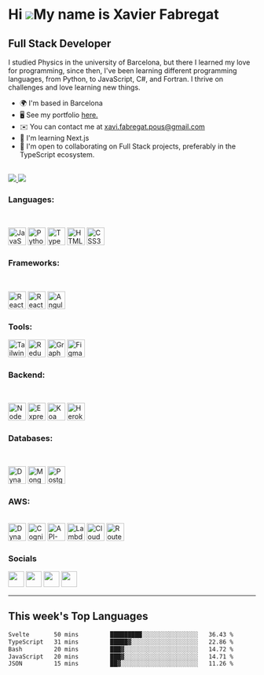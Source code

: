 Hi ![](https://user-images.githubusercontent.com/18350557/176309783-0785949b-9127-417c-8b55-ab5a4333674e.gif)My name is Xavier Fabregat
=======================================================================================================================================

Full Stack Developer
--------------------

I studied Physics in the university of Barcelona, but there I learned my love for programming, since then, I've been learning different programming languages, from Python, to JavaScript, C#, and Fortran. I thrive on challenges and love learning new things.

*   🌍  I'm based in Barcelona
*   🖥️  See my portfolio [here.](http://xavifabregat.com)
*   ✉️  You can contact me at [xavi.fabregat.pous@gmail.com](mailto:xavi.fabregat.pous@gmail.com)
*   🧠  I'm learning Next.js
*   🤝  I'm open to collaborating on Full Stack projects, preferably in the TypeScript ecosystem.
<br/>
<a href="https://www.twitter.com/XaviFabregat98" target="_blank" rel="noreferrer">
  <img src="https://img.shields.io/twitter/follow/XaviFabregat98?logo=twitter&style=for-the-badge&color=0891b2&labelColor=1c1917"/>
</a>
<a href="https://www.github.com/XavierFabregat" target="_blank" rel="noreferrer">
  <img src="https://img.shields.io/github/followers/XavierFabregat?logo=github&style=for-the-badge&color=0891b2&labelColor=1c1917" />
</a>

### Languages: 
<br />
<p align="left">
<a href="https://developer.mozilla.org/en-US/docs/Web/JavaScript" target="_blank" rel="noreferrer"><img src="https://raw.githubusercontent.com/danielcranney/readme-generator/main/public/icons/skills/javascript-colored.svg" width="36" height="36" alt="JavaScript" /></a>
<a href="https://www.python.org/" target="_blank" rel="noreferrer"><img src="https://raw.githubusercontent.com/danielcranney/readme-generator/main/public/icons/skills/python-colored.svg" width="36" height="36" alt="Python" /></a>
<a href="https://www.typescriptlang.org/" target="_blank" rel="noreferrer"><img src="https://raw.githubusercontent.com/danielcranney/readme-generator/main/public/icons/skills/typescript-colored.svg" width="36" height="36" alt="TypeScript" /></a>
<a href="https://developer.mozilla.org/en-US/docs/Glossary/HTML5" target="_blank" rel="noreferrer"><img src="https://raw.githubusercontent.com/danielcranney/readme-generator/main/public/icons/skills/html5-colored.svg" width="36" height="36" alt="HTML5" /></a>
<a href="https://www.w3.org/TR/CSS/#css" target="_blank" rel="noreferrer"><img src="https://raw.githubusercontent.com/danielcranney/readme-generator/main/public/icons/skills/css3-colored.svg" width="36" height="36" alt="CSS3" /></a>
</p>

### Frameworks: 
<br />
<p align="left">
<a href="https://reactjs.org/" target="_blank" rel="noreferrer"><img src="https://raw.githubusercontent.com/danielcranney/readme-generator/main/public/icons/skills/react-colored.svg" width="36" height="36" alt="React" /></a>
<a href="https://reactnative.dev/" target="_blank" rel="noreferrer"><img src="https://cdn.worldvectorlogo.com/logos/react-native-1.svg" width="36" height="36" alt="ReactNative" /></a>
<a href="https://angular.io/" target="_blank" rel="noreferrer"><img src="https://raw.githubusercontent.com/danielcranney/readme-generator/main/public/icons/skills/angularjs-colored.svg" width="36" height="36" alt="Angular" /></a>
</p>

### Tools: 
<p align="left">
<a href="https://tailwindcss.com/" target="_blank" rel="noreferrer"><img src="https://raw.githubusercontent.com/danielcranney/readme-generator/main/public/icons/skills/tailwindcss-colored.svg" width="36" height="36" alt="TailwindCSS" /></a>
<a href="https://redux.js.org/" target="_blank" rel="noreferrer"><img src="https://raw.githubusercontent.com/danielcranney/readme-generator/main/public/icons/skills/redux-colored.svg" width="36" height="36" alt="Redux" /></a>
<a href="https://graphql.org/" target="_blank" rel="noreferrer"><img src="https://raw.githubusercontent.com/danielcranney/readme-generator/main/public/icons/skills/graphql-colored.svg" width="36" height="36" alt="GraphQL" /></a>
<a href="https://www.figma.com/" target="_blank" rel="noreferrer"><img src="https://raw.githubusercontent.com/danielcranney/readme-generator/main/public/icons/skills/figma-colored.svg" width="36" height="36" alt="Figma" /></a>
</p>  

### Backend: 
<br />
<p align="left">
<a href="https://nodejs.org/en/" target="_blank" rel="noreferrer"><img src="https://raw.githubusercontent.com/danielcranney/readme-generator/main/public/icons/skills/nodejs-colored.svg" width="36" height="36" alt="NodeJS" /></a>
<a href="https://expressjs.com/" target="_blank" rel="noreferrer"><img src="https://cdn.worldvectorlogo.com/logos/express-109.svg" width="36" height="36" alt="Express" /></a>
<a href="https://koajs.com/" target="_blank" rel="noreferrer"><img src="https://cdn.worldvectorlogo.com/logos/koa-1.svg" width="36" height="36" alt="Koa" /></a>
<a href="https://www.heroku.com/" target="_blank" rel="noreferrer"><img src="https://raw.githubusercontent.com/danielcranney/readme-generator/main/public/icons/skills/heroku-colored.svg" width="36" height="36" alt="Heroku" /></a>
</p>

### Databases: 
<br />
<p align="left">
<a href="https://aws.amazon.com/dynamodb/" target="_blank" rel="noreferrer"><img src="https://cdn.worldvectorlogo.com/logos/aws-dynamodb.svg" width="36" height="36" alt="DynamoDB" /></a>
<a href="https://www.mongodb.com/" target="_blank" rel="noreferrer"><img src="https://raw.githubusercontent.com/danielcranney/readme-generator/main/public/icons/skills/mongodb-colored.svg" width="36" height="36" alt="MongoDB" /></a>
<a href="https://www.postgresql.org/" target="_blank" rel="noreferrer"><img src="https://raw.githubusercontent.com/danielcranney/readme-generator/main/public/icons/skills/postgresql-colored.svg" width="36" height="36" alt="PostgreSQL" /></a>
</p>

### AWS:
<br />
<a href="https://aws.amazon.com/dynamodb/" target="_blank" rel="noreferrer"><img src="https://cdn.worldvectorlogo.com/logos/aws-dynamodb.svg" width="36" height="36" alt="DynamoDB" /></a>
<a href="https://aws.amazon.com/cognito/" target="_blank" rel="noreferrer"><img src="https://cdn.worldvectorlogo.com/logos/aws-cognito.svg" width="36" height="36" alt="Cognito" /></a>
<a href="https://aws.amazon.com/api-gateway/" target="_blank" rel="noreferrer"><img src="https://cdn.worldvectorlogo.com/logos/aws-api-gateway.svg" width="36" height="36" alt="API-Gateway" /></a>
<a href="https://aws.amazon.com/lambda/" target="_blank" rel="noreferrer"><img src="https://cdn.worldvectorlogo.com/logos/aws-lambda.svg" width="36" height="36" alt="Lambda" /></a>
<a href="https://aws.amazon.com/cloudfront/" target="_blank" rel="noreferrer"><img src="https://cdn.worldvectorlogo.com/logos/aws-cloudfront.svg" width="36" height="36" alt="CloudFront" /></a>
<a href="https://aws.amazon.com/route-53/" target="_blank" rel="noreferrer"><img src="https://cdn.worldvectorlogo.com/logos/aws-route53.svg" width="36" height="36" alt="Route-53" /></a>
</p>
                    

### Socials
                  
<p align="left"> <a href="https://www.github.com/XavierFabregat" target="_blank" rel="noreferrer"><img src="https://cdn.worldvectorlogo.com/logos/github-icon-1.svg" width="32" height="32" /></a> <a href="https://www.linkedin.com/in/xavier-fabregat-0a198a231/" target="_blank" rel="noreferrer"><img src="https://raw.githubusercontent.com/danielcranney/readme-generator/main/public/icons/socials/linkedin.svg" width="32" height="32" /></a> <a href="https://www.stackoverflow.com/users/18531351/xavier-fabregat-pous" target="_blank" rel="noreferrer"><img src="https://raw.githubusercontent.com/danielcranney/readme-generator/main/public/icons/socials/stackoverflow.svg" width="32" height="32" /></a> <a href="https://www.twitter.com/XaviFabregat98" target="_blank" rel="noreferrer"><img src="https://raw.githubusercontent.com/danielcranney/readme-generator/main/public/icons/socials/twitter.svg" width="32" height="32" /></a></p>

---

## This week's Top Languages
<!--START_SECTION:waka-->

```txt
Svelte       50 mins         █████████░░░░░░░░░░░░░░░░   36.43 %
TypeScript   31 mins         █████▓░░░░░░░░░░░░░░░░░░░   22.86 %
Bash         20 mins         ███▓░░░░░░░░░░░░░░░░░░░░░   14.72 %
JavaScript   20 mins         ███▓░░░░░░░░░░░░░░░░░░░░░   14.71 %
JSON         15 mins         ██▓░░░░░░░░░░░░░░░░░░░░░░   11.26 %
```

<!--END_SECTION:waka-->


